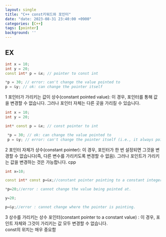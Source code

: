 ```yaml
---
layout: single
title: "C++ const키워드와 포인터"
date: "date: 2023-08-31 23:40:00 +0900"
categories: [C++]
tags: [pointer]
background: ''
---
```

## EX
```c++
int x = 10;
int y = 20;
const int* p = &x; // pointer to const int

*p = 30; // error: can't change the value pointed to
p = &y; // ok: can change the pointer itself

```
1
포인터가 가리키는 값이 상수(constant pointed value): 이 경우, 포인터를 통해 값을 변경할 수 없습니다. 그러나 포인터 자체는 다른 곳을 가리킬 수 있습니다.

```c++
int x = 10;
int y = 20;

int* const p = &x; // const pointer to int

 *p = 30; // ok: can change the value pointed to
 p = &y; // error: can't change the pointer itself (i.e., it always points to 'x')
```
2
포인터 자체가 상수(constant pointer): 이 경우, 포인터가 한 번 설정되면 그것을 변경할 수 없습니다(즉, 다른 변수를 가리키도록 변경할 수 없음). 그러나 포인트가 가리키는 값을 변경하는 것은 가능합니다.
cpp

```c++
int x=10;

const int* const p=&x;//constant pointer pointing to a constant integer

*p=20;//error : cannot change the value being pointed at.

y=20;

p=&y;//error : cannot change where the pointer is pointing.

```

3 상수를 가리키는 상수 포인터(constant pointer to a constant value) : 이 경우, 포인트 자체와 그것이 가리키는 값 모두 변경할 수 없습니다.  
const의 위치는 매우 중요함